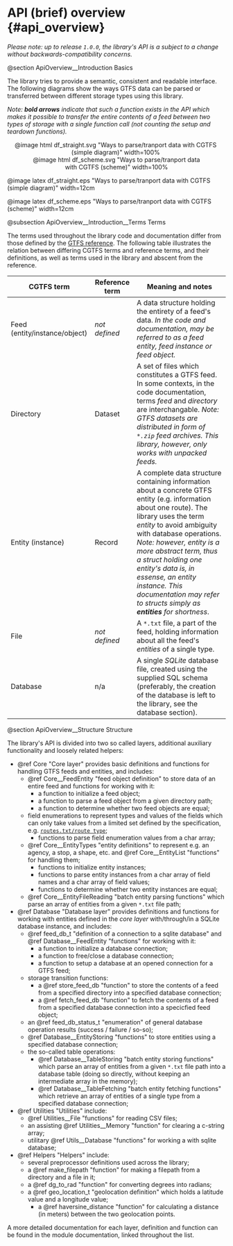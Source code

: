 # API (brief) overview {#api_overview}

*Please note: up to release `1.0.0`, the library's API is a subject to a change without backwards-compatibility concerns.*

@section ApiOverview__Introduction Basics

The library tries to provide a semantic, consistent and readable interface. The following diagrams show the ways GTFS data can be parsed or transferred between different storage types using this library.

_Note: **bold arrows** indicate that such a function exists in the API which makes it possible to transfer the entire contents of a feed between two types of storage with a single function call (not counting the setup and teardown functions)._

<div style="text-align: center;">
<div style="display: inline-block; width: 100%; max-width: 500px; padding-right: 5%;">
@image html df_straight.svg "Ways to parse/tranport data with CGTFS (simple diagram)" width=100%
</div>
<div style="display: inline-block; width: 100%; max-width: 400px;">
@image html df_scheme.svg "Ways to parse/tranport data with CGTFS (scheme)" width=100%
</div>
</div>

@image latex df_straight.eps "Ways to parse/tranport data with CGTFS (simple diagram)" width=12cm

@image latex df_scheme.eps "Ways to parse/tranport data with CGTFS (scheme)" width=12cm


@subsection ApiOverview__Introduction__Terms Terms

The terms used throughout the library code and documentation differ from those defined by the [GTFS reference](https://developers.google.com/transit/gtfs/reference/#term-definitions). The following table illustrates the relation between differing CGTFS terms and reference terms, and their definitions, as well as terms used in the library and abscent from the reference.

| CGTFS term | Reference term | Meaning and notes |
| ---------- | -------------- | ----------------- |
| Feed (entity/instance/object) | *not defined* | A data structure holding the entirety of a feed's data. *In the code and documentation, may be referred to as a feed entity, feed instance or feed object.* |
| Directory | Dataset | A set of files which constitutes a GTFS feed. In some contexts, in the code documentation, terms *feed* and *directory* are interchangable. *Note: GTFS datasets are distributed in form of `*.zip` feed archives. This library, however, only works with unpacked feeds.* |
| Entity (instance) | Record | A complete data structure containing information about a concrete GTFS entity (e.g. information about one route). The library uses the term *entity* to avoid ambiguity with database operations. _Note: however, *entity* is a more abstract term, thus a struct holding one entity's data is, in essense, an entity instance. This documentation may refer to structs simply as **entities** for shortness_. |
| File | *not defined* | A `*.txt` file, a part of the feed, holding information about all the feed's *entities* of a single type. |
| Database | n/a | A single *SQLite* database file, created using the supplied SQL schema (preferably, the creation of the database is left to the library, see the database section). |

@section ApiOverview__Structure Structure

The library's API is divided into two so called layers, additional auxiliary functionality and loosely related helpers:

  - @ref Core "Core layer" provides basic definitions and functions for handling GTFS feeds and entities, and includes:
    - @ref Core__FeedEntity "feed object definition" to store data of an entire feed and functions for working with it:
      - a function to initialize a feed object;
      - a function to parse a feed object from a given directory path;
      - a function to determine whether two feed objects are equal;
    - field enumerations to represent types and values of the fields which can only take values from a limited set defined by the specification, e.g. [`routes.txt/route type`](https://developers.google.com/transit/gtfs/reference/#routestxt);
      - functions to parse field enumeration values from a char array;
    - @ref Core__EntityTypes "entity definitions" to represent e.g. an agency, a stop, a shape, etc. and @ref Core__EntityList "functions" for handling them;
      - functions to initialize entity instances;
      - functions to parse entity instances from a char array of field names and a char array of field values;
      - functions to determine whether two entity instances are equal;
    - @ref Core__EntityFileReading "batch entity parsing functions" which parse an array of entities from a given `*.txt` file path;
  - @ref Database "Database layer" provides definitions and functions for working with entities defined in the *core layer* with/through/in a SQLite database instance, and includes:
    - @ref feed_db_t "definition of a connection to a sqlite database" and @ref Database__FeedEntity "functions" for working with it:
      - a function to initialize a database connection;
      - a function to free/close a database connection;
      - a function to setup a database at an opened connection for a GTFS feed;
    - storage transition functions:
      - a @ref store_feed_db "function" to store the contents of a feed from a specified directory into a specified database connection;
      - a @ref fetch_feed_db "function" to fetch the contents of a feed from a specified database connection into a specicfied feed object;
    - an @ref feed_db_status_t "enumeration" of general database operation results (success / failure / so-so);
    - @ref Database__EntityStoring "functions" to store entities using a specified database connection;
    - the so-called table operations:
      - @ref Database__TableStoring "batch entity storing functions" which parse an array of entities from a given `*.txt` file path into a database table (doing so directly, without keeping an intermediate array in the memory);
      - @ref Database__TableFetching "batch entity fetching functions" which retrieve an array of entities of a single type from a specified database connection;
  - @ref Utilities "Utilities" include:
    - @ref Utilities__File "functions" for reading CSV files;
    - an assisting @ref Utilities__Memory "function" for clearing a c-string array;
    - utilitary @ref Utils__Database "functions" for working a with sqlite database;
  - @ref Helpers "Helpers" include:
    - several preprocessor definitions used across the library;
    - a @ref make_filepath "function" for making a filepath from a directory and a file in it;
    - a @ref dg_to_rad "function" for converting degrees into radians;
    - a @ref geo_location_t "geolocation definition" which holds a latitude value and a longitude value;
      - a @ref haversine_distance "function" for calculating a distance (in meters) between the two geolocation points.

A more detailed documentation for each layer, definition and function can be found in the module documentation, linked throughout the list.

